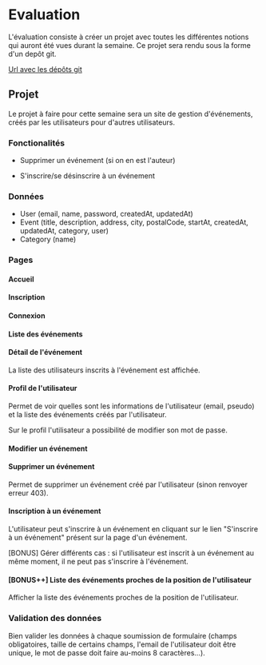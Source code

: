 # Evaluation

L'évaluation consiste à créer un projet avec toutes les différentes notions qui auront été vues durant la semaine. Ce projet sera rendu sous la forme d'un depôt git.

[Url avec les dépôts git](https://docs.google.com/spreadsheets/d/1FG3mYVUH5kBjLPXZZQVMIb7DD8_pxTwnOaADXVqViBk/edit#gid=0)

## Projet

Le projet à faire pour cette semaine sera un site de gestion d'événements, créés par les utilisateurs pour d'autres utilisateurs.

### Fonctionalités

<!-- * Inscription -->
<!-- * Connexion/Déconnexion -->
<!-- * Créer un événement -->
<!-- * Liste des événements -->
<!-- * Modifier un événement (si on en est l'auteur) -->
* Supprimer un événement (si on en est l'auteur)
<!-- * Créer un commentaire sur la page de l'événement -->
<!-- * Voir les informations de son compte (à part le mot de passe) -->
<!-- * Modifier le mot de passe -->
* S'inscrire/se désinscrire à un événement

### Données

* User (email, name, password, createdAt, updatedAt)
* Event (title, description, address, city, postalCode, startAt, createdAt, updatedAt, category, user)
* Category (name)

### Pages

#### Accueil

<!-- Afficher les 5 derniers événements créés. -->

#### Inscription

<!-- Afficher un formulaire d'inscription avec l'email qui servira d'identifiant et un pseudo. -->

#### Connexion

<!-- Afficher un formulaire de connexion qui permet à l'utilisateur de se connecter avec son email. -->

#### Liste des événements

<!-- Afficher la liste de tous les événements avec un système de pagination. Chaque événement propose un lien qui envoie vers le détail de l'événement. -->

#### Détail de l'événement

<!-- Lorsque l'on va sur cette page, on veut afficher toutes les informations de l'événement, un lien pour s'inscrire à l'événement, les commentaires. -->

La liste des utilisateurs inscrits à l'événement est affichée.

<!-- Afficher le formulaire de création d'un commentaire. -->

#### Profil de l'utilisateur

Permet de voir quelles sont les informations de l'utilisateur (email, pseudo) et la liste des événements créés par l'utilisateur.

Sur le profil l'utilisateur a possibilité de modifier son mot de passe.

<!-- <!-- #### Créer un événement -->

<!-- Afficher un formulaire de création d'événement et gérer la soumission. Lorsque l'événement a été créé on est redirigé vers la page "Liste des événements".  -->

#### Modifier un événement

<!-- Permet de modifier un événement créé par l'utilisateur (sinon renvoyer erreur 403). -->

#### Supprimer un événement

Permet de supprimer un événement créé par l'utilisateur (sinon renvoyer erreur 403).

#### Inscription à un événement

L'utilisateur peut s'inscrire à un événement en cliquant sur le lien "S'inscrire à un événement" présent sur la page d'un événement.

[BONUS] Gérer différents cas : si l'utilisateur est inscrit à un événement au même moment, il ne peut pas s'inscrire à l'événement.

#### [BONUS++] Liste des événements proches de la position de l'utilisateur

Afficher la liste des événements proches de la position de l'utilisateur.

### Validation des données

Bien valider les données à chaque soumission de formulaire (champs obligatoires, taille de certains champs, l'email de l'utilisateur doit être unique, le mot de passe doit faire au-moins 8 caractères...).